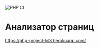 ![PHP CI](https://github.com/fazvil/php-project-lvl3/workflows/PHP%20CI/badge.svg)

# Анализатор страниц

https://php-projecl-lvl3.herokuapp.com/